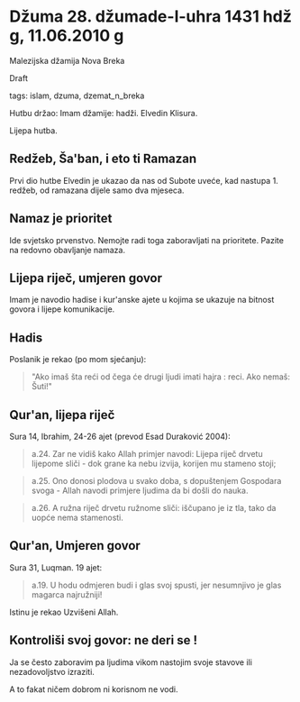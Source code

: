 Džuma 28. džumade-l-uhra 1431 hdž g, 11.06.2010 g
==============================================================
Malezijska džamija Nova Breka

Draft

tags: islam, dzuma, dzemat_n_breka


Hutbu držao: Imam džamije: hadži. Elvedin Klisura.

Lijepa hutba.

Redžeb, Ša'ban, i eto ti Ramazan
--------------------------------

Prvi dio hutbe Elvedin je ukazao da nas od Subote uveće, kad nastupa 1. redžeb, 
od ramazana dijele samo dva mjeseca.

Namaz je prioritet
-------------------

Ide svjetsko prvenstvo. Nemojte radi toga zaboravljati na prioritete.
Pazite na redovno obavljanje namaza.

Lijepa riječ, umjeren govor
---------------------------

Imam je navodio hadise i kur'anske ajete u kojima se ukazuje na bitnost 
govora i lijepe komunikacije.

Hadis
-----

Poslanik je rekao (po mom sjećanju):

> "Ako imaš šta reći od čega će drugi ljudi imati hajra : reci. Ako nemaš: Šuti!"




Qur'an, lijepa riječ
---------------------


Sura 14, Ibrahim, 24-26 ajet (prevod Esad Duraković 2004):

> a.24. Zar ne vidiš kako Allah primjer navodi: Lijepa riječ drvetu lijepome sliči - dok grane ka nebu izvija, korijen mu stameno stoji;

> a.25. Ono donosi plodova u svako doba, s dopuštenjem Gospodara svoga -
Allah navodi primjere ljudima da bi došli do nauka.

> a.26. A ružna riječ drvetu ružnome sliči: iščupano je iz tla, tako da uopće nema stamenosti.

Qur'an, Umjeren govor
----------------------

Sura 31, Luqman. 19 ajet:

> a.19. U hodu odmjeren budi i glas svoj spusti, jer nesumnjivo je glas magarca najružniji!

Istinu je rekao Uzvišeni Allah.


Kontroliši svoj govor: ne deri se !
-----------------------------------

Ja se često zaboravim pa ljudima vikom nastojim svoje stavove ili nezadovoljstvo izraziti.

A to fakat ničem dobrom ni korisnom ne vodi.
